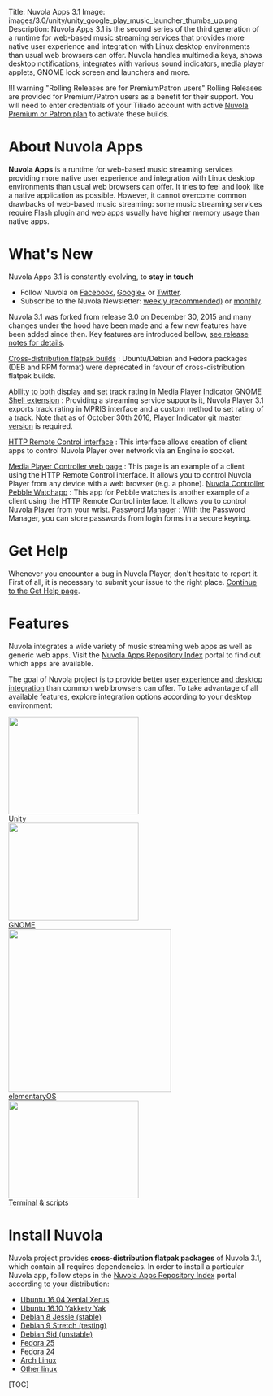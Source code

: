 Title: Nuvola Apps 3.1
Image: images/3.0/unity/unity_google_play_music_launcher_thumbs_up.png
Description: Nuvola Apps 3.1 is the second series of the third generation of a runtime for
    web-based music streaming services that provides more native user experience and integration
    with Linux desktop environments than usual web browsers can offer. Nuvola handles
    multimedia keys, shows desktop notifications, integrates with various sound indicators, media
    player applets, GNOME lock screen and launchers and more.

!!! warning "Rolling Releases are for PremiumPatron users"
    Rolling Releases are provided for Premium/Patron users as a benefit for their support. You will
    need to enter credentials of your Tiliado account with active
    [Nuvola Premium or Patron plan](https://tiliado.eu/nuvolaplayer/funding/)
    to activate these builds.
    
About Nuvola Apps
=================

**Nuvola Apps** is a runtime for web-based music streaming services providing more native user
experience and integration with Linux desktop environments than usual web browsers can offer. It
tries to feel and look like a native application as possible. However, it cannot overcome common
drawbacks of web-based music streaming: some music streaming services require Flash plugin and web
apps usually have higher memory usage than native apps.

What's New
==========

Nuvola Apps 3.1 is constantly evolving, to **stay in touch**

 * Follow Nuvola on [Facebook](https://www.facebook.com/nuvolaplayer),
    [Google+](https://plus.google.com/110794636546911932554) or
    [Twitter](https://twitter.com/NuvolaPlayer).
  * Subscribe to the Nuvola Newsletter: [weekly (recommended)](http://eepurl.com/bLbm5H)
    or [monthly](http://eepurl.com/bLbtM1).

Nuvola 3.1 was forked from release 3.0 on December 30, 2015 and many changes under the hood 
have been made and a few new features have been added since then. Key features are introduced bellow,
[see release notes for details](:3.1/notes.html).

[Cross-distribution flatpak builds](https://nuvola.tiliado.eu/)
:   Ubuntu/Debian and Fedora packages (DEB and RPM format) were deprecated in favour of cross-distribution flatpak builds.

[Ability to both display and set track rating in Media Player Indicator GNOME Shell extension](:3.1/explore.html#media-player-indicator-extension)
:   Providing a streaming service supports it, Nuvola Player 3.1 exports track rating in MPRIS
    interface and a custom method to set rating of a track. Note that as of October 30th 2016,
    [Player Indicator git master version](:3.1/explore.html#media-player-indicator-extension) is required.

[HTTP Remote Control interface](:3.1/explore.html#remote-control-over-http)
:   This interface allows creation of client apps to control Nuvola Player over network via an Engine.io socket.

[Media Player Controller web page](:3.1/explore.html#media-player-controller-web-page)
:   This page is an example of a client using the HTTP Remote Control interface. It allows you to control Nuvola Player
    from any device with a web browser (e.g. a phone).
[Nuvola Controller Pebble Watchapp](:3.1/explore.html#nuvola-controller-pebble-watchapp)
:   This app for Pebble watches is another example of a client using the HTTP Remote Control interface. It allows you to control Nuvola Player
    from your wrist.
[Password Manager](:3.1/explore.html#password-manager)
:  With the Password Manager, you can store passwords from login forms in a secure keyring.

Get Help
========

Whenever you encounter a bug in Nuvola Player, don't hesitate to report it. First of all, it is
necessary to submit your issue to the right place. [Continue to the Get Help page](:3.1/help.html).

Features
========

Nuvola integrates a wide variety of music streaming web apps as well as generic web apps.
Visit the [Nuvola Apps Repository Index](https://nuvola.tiliado.eu/) portal to find out which
apps are available.


The goal of Nuvola project is to provide better
[user experience and desktop integration](:3.1/explore.html) than common web browsers can
offer. To take advantage of all available features, explore integration options according to your
desktop environment:


<div class="row">
  <div class="col-sm-12">
    <div class="thumbnail">
      <a href=":3.1/explore.html#explore-unity"><img src=":images/3.0/unity/unity_google_play_music_launcher_thumbs_up[256x192].png" width="256" height="192" /></a>
      <div class="caption">
        <a class="btn btn-primary btn-block" role="button" href=":3.1/explore.html#explore-unity">Unity</a>
      </div>
    </div>
  </div>
  <div class="col-sm-12">
    <div class="thumbnail">
      <a href=":3.1/explore.html#explore-gnome"><img src=":images/3.0/gnome/gnome_add_to_favorites[256x192].png" width="256" height="192" /></a>
      <div class="caption">
        <a class="btn btn-primary btn-block" role="button" href=":3.1/explore.html#explore-gnome">GNOME</a>
      </div>
    </div>
  </div>
  <div class="col-sm-12">
    <div class="thumbnail">
      <a href=":3.1/explore.html#explore-pantheon"><img src=":images/3.1/pantheon/pantheon_dock_thumbs_up_done_with_window[320x].png" width="320" /></a>
      <div class="caption">
        <a class="btn btn-primary btn-block" role="button" href=":3.1/explore.html#explore-pantheon">elementaryOS</a>
      </div>
    </div>
  </div>
  <div class="col-sm-12">
    <div class="thumbnail">
      <a href=":3.1/explore.html#explore-terminal"><img src=":images/3.0/unity/unity_nuvolactl_multiple_apps[256x192].png" width="256" height="192" /></a>
      <div class="caption">
        <a class="btn btn-primary btn-block" role="button" href=":3.1/explore.html#explore-terminal">Terminal & scripts</a>
      </div>
    </div>
  </div>
</div>

Install Nuvola
==============

Nuvola project provides **cross-distribution flatpak packages** of Nuvola 3.1, which contain all
requires dependencies. In order to install a particular Nuvola app, follow steps in the
[Nuvola Apps Repository Index](https://nuvola.tiliado.eu/) portal according to your distribution:

  * [Ubuntu 16.04 Xenial Xerus](https://nuvola.tiliado.eu/#!index!ubuntu!xenial)
  * [Ubuntu 16.10 Yakkety Yak](https://nuvola.tiliado.eu/#!index!ubuntu!yakkety)
  * [Debian 8 Jessie (stable)](https://nuvola.tiliado.eu/#!index!debian!stretch)
  * [Debian 9 Stretch (testing)](https://nuvola.tiliado.eu/#!index!debian!jessie)
  * [Debian Sid (unstable)](https://nuvola.tiliado.eu/#!index!debian!sid)
  * [Fedora 25](https://nuvola.tiliado.eu/#!index!fedora!fc25)
  * [Fedora 24](https://nuvola.tiliado.eu/#!index!fedora!fc24)
  * [Arch Linux](https://nuvola.tiliado.eu/#!index!archlinux)
  * [Other linux](https://nuvola.tiliado.eu/#!index!other)


[TOC]
